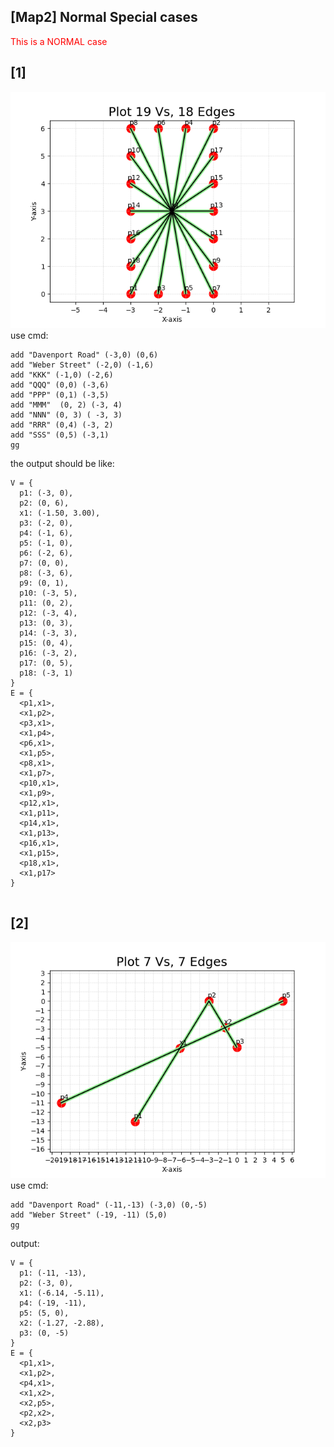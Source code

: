 
## [Map2] Normal Special cases
<span style="color: red;">This is a NORMAL case</span>

## [1]
![plot](./f1.png)
use cmd:
```
add "Davenport Road" (-3,0) (0,6)
add "Weber Street" (-2,0) (-1,6)
add "KKK" (-1,0) (-2,6)
add "QQQ" (0,0) (-3,6)
add "PPP" (0,1) (-3,5)
add "MMM"  (0, 2) (-3, 4)
add "NNN" (0, 3) ( -3, 3)
add "RRR" (0,4) (-3, 2)
add "SSS" (0,5) (-3,1)
gg
```
the output should be like:
```
V = {
  p1: (-3, 0),
  p2: (0, 6),
  x1: (-1.50, 3.00),
  p3: (-2, 0),
  p4: (-1, 6),
  p5: (-1, 0),
  p6: (-2, 6),
  p7: (0, 0),
  p8: (-3, 6),
  p9: (0, 1),
  p10: (-3, 5),
  p11: (0, 2),
  p12: (-3, 4),
  p13: (0, 3),
  p14: (-3, 3),
  p15: (0, 4),
  p16: (-3, 2),
  p17: (0, 5),
  p18: (-3, 1)
}
E = {
  <p1,x1>,
  <x1,p2>,
  <p3,x1>,
  <x1,p4>,
  <p6,x1>,
  <x1,p5>,
  <p8,x1>,
  <x1,p7>,
  <p10,x1>,
  <x1,p9>,
  <p12,x1>,
  <x1,p11>,
  <p14,x1>,
  <x1,p13>,
  <p16,x1>,
  <x1,p15>,
  <p18,x1>,
  <x1,p17>
}


```

## [2]
![plot](./f2.png)
use cmd:
```
add "Davenport Road" (-11,-13) (-3,0) (0,-5)
add "Weber Street" (-19, -11) (5,0)
gg
```
output:
```
V = {
  p1: (-11, -13),
  p2: (-3, 0),
  x1: (-6.14, -5.11),
  p4: (-19, -11),
  p5: (5, 0),
  x2: (-1.27, -2.88),
  p3: (0, -5)
}
E = {
  <p1,x1>,
  <x1,p2>,
  <p4,x1>,
  <x1,x2>,
  <x2,p5>,
  <p2,x2>,
  <x2,p3>
}

```
